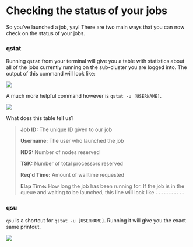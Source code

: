 # Checking the status of your jobs

So you've launched a job, yay! There are two main ways that you can now check on the status of your jobs.

### qstat

Running `qstat` from your terminal will give you a table with statistics about all of the jobs currently running on the sub-cluster you are logged into. The output of this command will look like:

![](../.gitbook/assets/qstat.png)

A much more helpful command however is `qstat -u [USERNAME]`.&#x20;

![](../.gitbook/assets/qstatu.png)

What does this table tell us?

> **Job ID:** The unique ID given to our job
>
> **Username:** The user who launched the job
>
> **NDS:** Number of nodes reserved
>
> **TSK:** Number of total processors reserved
>
> **Req'd Time:** Amount of walltime requested
>
> **Elap Time:** How long the job has been running for. If the job is in the queue and waiting to be launched, this line will look like `-----------`&#x20;

### qsu

`qsu` is a shortcut for `qstat -u [USERNAME]`. Running it will give you the exact same printout.

![](../.gitbook/assets/qsu.png)



